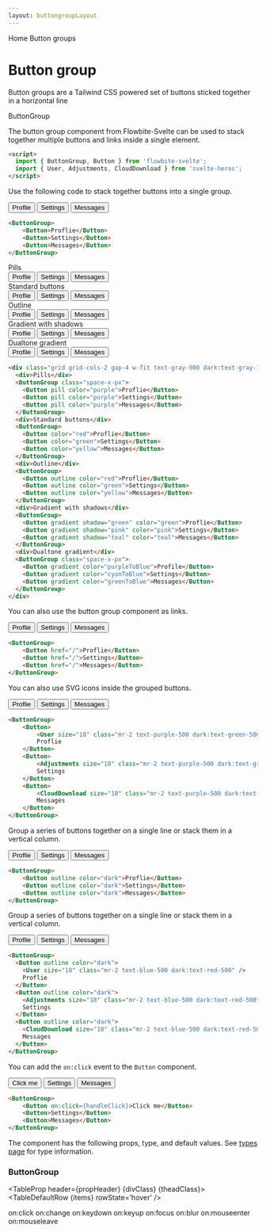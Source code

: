 ```yaml
---
layout: buttongroupLayout
---
```


<script>
  import { Htwo, ExampleDiv, GitHubSource, CompoDescription, TableProp, TableDefaultRow} from '../utils'
  import { Button, ButtonGroup, Breadcrumb, BreadcrumbItem, Badge } from '$lib'
  import { Home, User, Adjustments, CloudDownload } from 'svelte-heros';

  import componentProps from '../props/ButtonGroup.json'

  // Props table
  let items = componentProps.props
  let propHeader = ['Name', 'Type', 'Default']

  let divClass='w-full relative overflow-x-auto shadow-md sm:rounded-lg py-4'
  let theadClass ='text-xs text-gray-700 uppercase bg-gray-50 dark:bg-gray-700 dark:text-white'

	const handleClick = ()=> {
		alert('Clicked')
	}
</script>

<Breadcrumb>
  <BreadcrumbItem href="/" home >Home</BreadcrumbItem>
  <BreadcrumbItem>Button groups</BreadcrumbItem>
</Breadcrumb>

<h1 class="text-3xl w-full dark:text-white pt-8 pb-4">Button group</h1>

<CompoDescription>Button groups are a Tailwind CSS powered set of buttons sticked together in a horizontal line</CompoDescription>

<ExampleDiv>
<GitHubSource href="buttongroups/ButtonGroup.svelte">ButtonGroup</GitHubSource>
</ExampleDiv>

The button group component from Flowbite-Svelte can be used to stack together multiple buttons and links inside a single element.

<Htwo label="Setup" />

```html
<script>
  import { ButtonGroup, Button } from 'flowbite-svelte';
  import { User, Adjustments, CloudDownload } from 'svelte-heros';
</script>
```

<Htwo label="Default" />

Use the following code to stack together buttons into a single group.

<ExampleDiv>
  <ButtonGroup>
    <Button>Proflie</Button>
    <Button>Settings</Button>
    <Button>Messages</Button>
  </ButtonGroup>
</ExampleDiv>

```html
<ButtonGroup>
	<Button>Proflie</Button>
	<Button>Settings</Button>
	<Button>Messages</Button>
</ButtonGroup>
```

<Htwo label="More examples" />

<ExampleDiv>
  <div class="grid grid-cols-2 gap-4 w-fit text-gray-900 dark:text-gray-100">
    <div>Pills</div>
    <ButtonGroup class="space-x-px">
      <Button pill color="purple">Proflie</Button>
      <Button pill color="purple">Settings</Button>
      <Button pill color="purple">Messages</Button>
    </ButtonGroup>
    <div>Standard buttons</div>
    <ButtonGroup>
      <Button color="red">Proflie</Button>
      <Button color="green">Settings</Button>
      <Button color="yellow">Messages</Button>
    </ButtonGroup>
    <div>Outline</div>
    <ButtonGroup>
      <Button outline color="red">Proflie</Button>
      <Button outline color="green">Settings</Button>
      <Button outline color="yellow">Messages</Button>
    </ButtonGroup>
    <div>Gradient with shadows</div>
    <ButtonGroup>
      <Button gradient shadow="green" color="green">Proflie</Button>
      <Button gradient shadow="pink" color="pink">Settings</Button>
      <Button gradient shadow="teal" color="teal">Messages</Button>
    </ButtonGroup>
    <div>Dualtone gradient</div>
    <ButtonGroup class="space-x-px">
      <Button gradient color="purpleToBlue">Profile</Button>
      <Button gradient color="cyanToBlue">Settings</Button>
      <Button gradient color="greenToBlue">Messages</Button>
    </ButtonGroup>
  </div>
</ExampleDiv>

```html
<div class="grid grid-cols-2 gap-4 w-fit text-gray-900 dark:text-gray-100">
  <div>Pills</div>
  <ButtonGroup class="space-x-px">
    <Button pill color="purple">Proflie</Button>
    <Button pill color="purple">Settings</Button>
    <Button pill color="purple">Messages</Button>
  </ButtonGroup>
  <div>Standard buttons</div>
  <ButtonGroup>
    <Button color="red">Proflie</Button>
    <Button color="green">Settings</Button>
    <Button color="yellow">Messages</Button>
  </ButtonGroup>
  <div>Outline</div>
  <ButtonGroup>
    <Button outline color="red">Proflie</Button>
    <Button outline color="green">Settings</Button>
    <Button outline color="yellow">Messages</Button>
  </ButtonGroup>
  <div>Gradient with shadows</div>
  <ButtonGroup>
    <Button gradient shadow="green" color="green">Proflie</Button>
    <Button gradient shadow="pink" color="pink">Settings</Button>
    <Button gradient shadow="teal" color="teal">Messages</Button>
  </ButtonGroup>
  <div>Dualtone gradient</div>
  <ButtonGroup class="space-x-px">
    <Button gradient color="purpleToBlue">Profile</Button>
    <Button gradient color="cyanToBlue">Settings</Button>
    <Button gradient color="greenToBlue">Messages</Button>
  </ButtonGroup>
</div>
```

<Htwo label="Button group as links" />

You can also use the button group component as links.

<ExampleDiv>
	<ButtonGroup>
		<Button href="/">Proflie</Button>
		<Button href="/">Settings</Button>
		<Button href="/">Messages</Button>
	</ButtonGroup>
</ExampleDiv>

```html
<ButtonGroup>
	<Button href="/">Proflie</Button>
	<Button href="/">Settings</Button>
	<Button href="/">Messages</Button>
</ButtonGroup>
```

<Htwo label="Group buttons with icons" />

You can also use SVG icons inside the grouped buttons.

<ExampleDiv>
	<ButtonGroup>
		<Button>
			<User size="18" class="mr-2 text-purple-500 dark:text-green-500" />
			Proflie
		</Button>
		<Button>
			<Adjustments size="18" class="mr-2 text-purple-500 dark:text-green-500" />
			Settings
		</Button>
		<Button>
			<CloudDownload size="18" class="mr-2 text-purple-500 dark:text-green-500" />
			Messages
		</Button>
	</ButtonGroup>
</ExampleDiv>


```html
<ButtonGroup>
	<Button>
		<User size="18" class="mr-2 text-purple-500 dark:text-green-500" />
		Proflie
	</Button>
	<Button>
		<Adjustments size="18" class="mr-2 text-purple-500 dark:text-green-500" />
		Settings
	</Button>
	<Button>
		<CloudDownload size="18" class="mr-2 text-purple-500 dark:text-green-500" />
		Messages
	</Button>
</ButtonGroup>
```

<Htwo label="Outline" />

Group a series of buttons together on a single line or stack them in a vertical column.

<ExampleDiv class="flex flex-col gap-4">
  <ButtonGroup>
    <Button outline color="dark">Proflie</Button>
    <Button outline color="dark">Settings</Button>
    <Button outline color="dark">Messages</Button>
  </ButtonGroup>
</ExampleDiv>

```html
<ButtonGroup>
	<Button outline color="dark">Proflie</Button>
	<Button outline color="dark">Settings</Button>
	<Button outline color="dark">Messages</Button>
</ButtonGroup>
```

<Htwo label="Outline with icon" />

Group a series of buttons together on a single line or stack them in a vertical column.

<ExampleDiv>
  <ButtonGroup>
    <Button outline color="dark">
      <User size="18" class="mr-2 text-blue-500 dark:text-red-500" />
      Proflie
    </Button>
    <Button outline color="dark">
      <Adjustments size="18" class="mr-2 text-blue-500 dark:text-red-500" />
      Settings
    </Button>
    <Button outline color="dark">
      <CloudDownload size="18" class="mr-2 text-blue-500 dark:text-red-500" />
      Messages
    </Button>
  </ButtonGroup>
</ExampleDiv>

```html
<ButtonGroup>
  <Button outline color="dark">
    <User size="18" class="mr-2 text-blue-500 dark:text-red-500" />
    Proflie
  </Button>
  <Button outline color="dark">
    <Adjustments size="18" class="mr-2 text-blue-500 dark:text-red-500" />
    Settings
  </Button>
  <Button outline color="dark">
    <CloudDownload size="18" class="mr-2 text-blue-500 dark:text-red-500" />
    Messages
  </Button>
</ButtonGroup>
```

<Htwo label="Events" />

You can add the `on:click` event to the `Button` component.

<ExampleDiv>
  <ButtonGroup>
    <Button on:click={handleClick}>Click me</Button>
    <Button>Settings</Button>
    <Button>Messages</Button>
  </ButtonGroup>
</ExampleDiv>

```html
<ButtonGroup>
	<Button on:click={handleClick}>Click me</Button>
	<Button>Settings</Button>
	<Button>Messages</Button>
</ButtonGroup>
```

<Htwo label="Props" />

The component has the following props, type, and default values. See <a href="/pages/types">types page</a> for type information.

<h3 class='text-xl w-full dark:text-white py-4'>ButtonGroup</h3>

<TableProp header={propHeader} {divClass} {theadClass}>
  <TableDefaultRow {items} rowState='hover' />
</TableProp>

<Htwo label="Forwarded Events" />

<div class="flex flex-wrap gap-2">
<Badge large={true}>on:click</Badge>
<Badge large={true}>on:change</Badge>
<Badge large={true}>on:keydown</Badge>
<Badge large={true}>on:keyup</Badge>
<Badge large={true}>on:focus</Badge>
<Badge large={true}>on:blur</Badge>
<Badge large={true}>on:mouseenter</Badge>
<Badge large={true}>on:mouseleave</Badge>
</div>